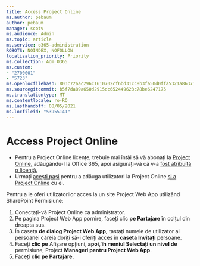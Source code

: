```yaml
---
title: Access Project Online
ms.author: pebaum
author: pebaum
manager: scotv
ms.audience: Admin
ms.topic: article
ms.service: o365-administration
ROBOTS: NOINDEX, NOFOLLOW
localization_priority: Priority
ms.collection: Adm_O365
ms.custom:
- "2700001"
- "5723"
ms.openlocfilehash: 803c72aac296c1610702cf6bd31cc8b3fa50d0ffa5321a8637186992bd51de3f
ms.sourcegitcommit: b5f7da89a650d2915dc652449623c78be6247175
ms.translationtype: MT
ms.contentlocale: ro-RO
ms.lasthandoff: 08/05/2021
ms.locfileid: "53955141"
---
```

# <a name="access-project-online"></a>Access Project Online

- Pentru a Project Online licențe, trebuie mai întâi să vă abonați la [Project Online,](https://docs.microsoft.com/ProjectOnline/get-started-with-project-online) adăugându-l la Office 365, apoi asigurați-vă că v-a [fost atribuită o licență.](https://docs.microsoft.com/ProjectOnline/step-1-sign-up-for-project-online#next-make-sure-you-can-get-in)
- Urmați [acești pași](https://docs.microsoft.com/ProjectOnline/step-2-add-people-to-project-online) pentru a adăuga utilizatori la Project Online [și a Project Online](https://docs.microsoft.com/ProjectOnline/step-2-add-people-to-project-online#4-finally-share-project-online-with-the-people-you-added) cu ei.

Pentru a le oferi utilizatorilor acces la un site Project Web App utilizând SharePoint Permisiune:

1. Conectați-vă Project Online ca administrator.
2. Pe pagina Project Web App pornire, faceți clic **pe Partajare** în colțul din dreapta sus.
3. În caseta **de dialog Project Web App,** tastați numele de utilizator al persoanei căreia doriți să-i oferiți acces în **caseta Invitați** persoane.
4. Faceți **clic pe** Afișare opțiuni, **apoi, în meniul Selectați un nivel de** permisiune, Project **Manageri pentru Project Web App**.
5. Faceți **clic pe Partajare.**
